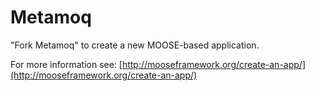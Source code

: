 Metamoq
=====

"Fork Metamoq" to create a new MOOSE-based application.

For more information see: [http://mooseframework.org/create-an-app/](http://mooseframework.org/create-an-app/)
